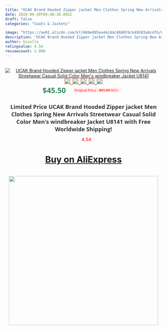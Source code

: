 ```yaml
---
title: "UCAK Brand Hooded Zipper jacket Men Clothes Spring New Arrivals Streetwear Casual Solid Color Men's windbreaker Jacket U8141"
date: 2020-09-20T09:40:36.892Z
draft: false
categories: "Coats & Jackets"

image: "https://ae01.alicdn.com/kf/H80e005ea44c84c8680f8cb49503a0cdfG/UCAK-Brand-Hooded-Zipper-jacket-Men-Clothes-Spring-New-Arrivals-Streetwear-Casual-Solid-Color-Men-s.jpg"
description: "UCAK Brand Hooded Zipper jacket Men Clothes Spring New Arrivals Streetwear Casual Solid Color Men's windbreaker Jacket U8141"
author: Giselle
ratingvalue: 4.54
reviewcount: 1.000
---
```

<br>
<div style="text-align: center;">
<a href="https://s.click.aliexpress.com/e/_AboBfX" target="_blank" rel="nofollow noopener noreferrer"><img alt="UCAK Brand Hooded Zipper jacket Men Clothes Spring New Arrivals Streetwear Casual Solid Color Men's windbreaker Jacket U8141" class="magnifier-image" src="https://ae01.alicdn.com/kf/H80e005ea44c84c8680f8cb49503a0cdfG/UCAK-Brand-Hooded-Zipper-jacket-Men-Clothes-Spring-New-Arrivals-Streetwear-Casual-Solid-Color-Men-s.jpg_640x640.jpg">
<br>
<img style="border:1px solid salmon" src="https://ae01.alicdn.com/kf/H80e005ea44c84c8680f8cb49503a0cdfG/UCAK-Brand-Hooded-Zipper-jacket-Men-Clothes-Spring-New-Arrivals-Streetwear-Casual-Solid-Color-Men-s.jpg_120x120.jpg">&nbsp;&nbsp;<img style="border:1px solid salmon" src="https://ae01.alicdn.com/kf/H8e6cca1a6a0d47cdb80b854c5f945605Q/UCAK-Brand-Hooded-Zipper-jacket-Men-Clothes-Spring-New-Arrivals-Streetwear-Casual-Solid-Color-Men-s.jpg_120x120.jpg">&nbsp;&nbsp;<img style="border:1px solid salmon" src="https://ae01.alicdn.com/kf/H159f7670b9494fc2905e5c1a243b4d0ar/UCAK-Brand-Hooded-Zipper-jacket-Men-Clothes-Spring-New-Arrivals-Streetwear-Casual-Solid-Color-Men-s.jpg_120x120.jpg">&nbsp;&nbsp;<img style="border:1px solid salmon" src="https://ae01.alicdn.com/kf/Hb35b61ec55a14af1979dce9a73c58f065/UCAK-Brand-Hooded-Zipper-jacket-Men-Clothes-Spring-New-Arrivals-Streetwear-Casual-Solid-Color-Men-s.jpg_120x120.jpg">&nbsp;&nbsp;<img style="border:1px solid salmon" src="https://ae01.alicdn.com/kf/Hf70c7faec60e414eb953b528977683050/UCAK-Brand-Hooded-Zipper-jacket-Men-Clothes-Spring-New-Arrivals-Streetwear-Casual-Solid-Color-Men-s.jpg_120x120.jpg"></a></div><br0>
<div style="text-align: center;"><span style="background-color: white; border: 0px; box-sizing: border-box; color: seagreen; display: inline-block; font-family: &quot;open sans&quot; , &quot;arial&quot; , &quot;helvetica&quot; , sans-serif , &quot;heiti&quot;; font-size: 24px; font-stretch: inherit; font-weight: 700; line-height: inherit; margin: 0px 10px 0px 0px; padding: 0px; vertical-align: middle;">$45.50 </span>
<span style="background: rgb(255 , 241 , 241); border-radius: 3px; border: 0px; box-sizing: border-box; color: #ff4747; display: inline-block; font-family: inherit; font-size: 12px; font-stretch: inherit; font-style: inherit; font-variant: inherit; font-weight: 600; line-height: inherit; margin: 0px; padding: 2px 5px; transform: scale(0.9); vertical-align: middle;">Original Price : <b style="text-decoration: line-through;">$91.00 </b> 50%&nbsp;&nbsp;</span></div>
<h1 style="color: #333333; display: inline-block; font-family: &quot;open sans&quot; , &quot;arial&quot; , &quot;helvetica&quot; , sans-serif , &quot;heiti&quot;; font-size: 18px; font-stretch: inherit; font-weight: 700; text-align: center;">Limited Price UCAK Brand Hooded Zipper jacket Men Clothes Spring New Arrivals Streetwear Casual Solid Color Men's windbreaker Jacket U8141 with Free Worldwide Shipping!</h1>
<div style="color: #ff4747; text-align: center;">
<img src="https://4.bp.blogspot.com/-M0ZcTcb-5uY/XleCXlxnR4I/AAAAAAAAAEc/OrjgMkXV1oMQFaCRZj5HQwOCBcu3w1FegCPcBGAYYCw/s1600/star.png" style="height: 15px;">&nbsp;<b>4.54</b></div>
<div class="button_cont" align="center"><a class="buynow_a" href="https://s.click.aliexpress.com/e/_AboBfX" target="_blank" rel="nofollow noopener noreferrer"><H1>Buy on AliExpress</H1></a></div><br>
<div class="separator" style="clear: both; text-align: center;">
<img src="https://lh3.googleusercontent.com/-pTy5HemUv9M/XlePHvY0dAI/AAAAAAAAAE4/0nX5iRUoIWY8eMW9Dpxeirr157OZliDIgCLcBGAsYHQ/s1600/badge.gif" width="480">
</div>
